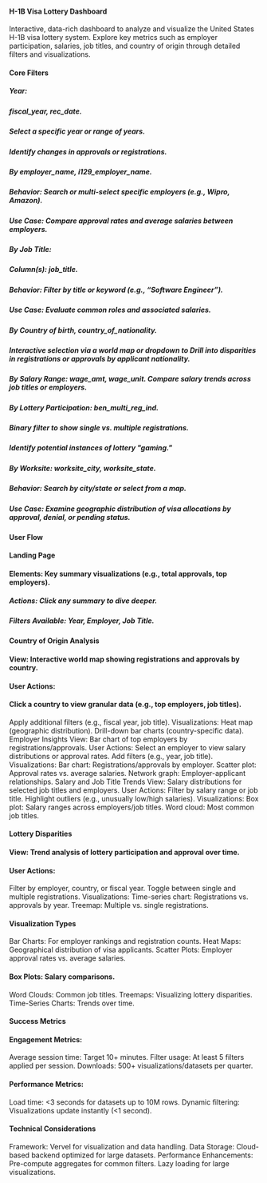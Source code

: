 #### H-1B Visa Lottery Dashboard 

Interactive, data-rich dashboard to analyze and visualize the United States H-1B visa lottery system. Explore key metrics such as employer participation, salaries, job titles, and country of origin through detailed filters and visualizations. 

#### Core Filters
##### Year:
##### fiscal_year, rec_date.
##### Select a specific year or range of years.
##### Identify changes in approvals or registrations.
##### By employer_name, i129_employer_name.
##### Behavior: Search or multi-select specific employers (e.g., Wipro, Amazon).
##### Use Case: Compare approval rates and average salaries between employers.
##### By Job Title:
##### Column(s): job_title.
##### Behavior: Filter by title or keyword (e.g., “Software Engineer”).
##### Use Case: Evaluate common roles and associated salaries.
##### By Country of birth, country_of_nationality.
##### Interactive selection via a world map or dropdown to Drill into disparities in registrations or approvals by applicant nationality.
##### By Salary Range: wage_amt, wage_unit. Compare salary trends across job titles or employers.
##### By Lottery Participation: ben_multi_reg_ind.
##### Binary filter to show single vs. multiple registrations.
##### Identify potential instances of lottery "gaming."
##### By Worksite: worksite_city, worksite_state.
##### Behavior: Search by city/state or select from a map.
##### Use Case: Examine geographic distribution of visa allocations by approval, denial, or pending status.

#### User Flow
#### Landing Page
#### Elements: Key summary visualizations (e.g., total approvals, top employers).
##### Actions: Click any summary to dive deeper.
##### Filters Available: Year, Employer, Job Title.
#### Country of Origin Analysis
#### View: Interactive world map showing registrations and approvals by country.
#### User Actions:
#### Click a country to view granular data (e.g., top employers, job titles).
Apply additional filters (e.g., fiscal year, job title).
Visualizations:
Heat map (geographic distribution).
Drill-down bar charts (country-specific data).
Employer Insights
View: Bar chart of top employers by registrations/approvals.
User Actions:
Select an employer to view salary distributions or approval rates.
Add filters (e.g., year, job title).
Visualizations:
Bar chart: Registrations/approvals by employer.
Scatter plot: Approval rates vs. average salaries.
Network graph: Employer-applicant relationships.
Salary and Job Title Trends
View: Salary distributions for selected job titles and employers.
User Actions:
Filter by salary range or job title.
Highlight outliers (e.g., unusually low/high salaries).
Visualizations:
Box plot: Salary ranges across employers/job titles.
Word cloud: Most common job titles.
#### Lottery Disparities
#### View: Trend analysis of lottery participation and approval over time.
#### User Actions:
Filter by employer, country, or fiscal year.
Toggle between single and multiple registrations.
Visualizations:
Time-series chart: Registrations vs. approvals by year.
Treemap: Multiple vs. single registrations.

#### Visualization Types
Bar Charts: For employer rankings and registration counts.
Heat Maps: Geographical distribution of visa applicants.
Scatter Plots: Employer approval rates vs. average salaries.
#### Box Plots: Salary comparisons.
Word Clouds: Common job titles.
Treemaps: Visualizing lottery disparities.
Time-Series Charts: Trends over time.

#### Success Metrics
#### Engagement Metrics:
Average session time: Target 10+ minutes.
Filter usage: At least 5 filters applied per session.
Downloads: 500+ visualizations/datasets per quarter.
#### Performance Metrics:
Load time: <3 seconds for datasets up to 10M rows.
Dynamic filtering: Visualizations update instantly (<1 second).

#### Technical Considerations
Framework: Vervel for visualization and data handling.
Data Storage: Cloud-based backend optimized for large datasets.
Performance Enhancements:
Pre-compute aggregates for common filters.
Lazy loading for large visualizations.



